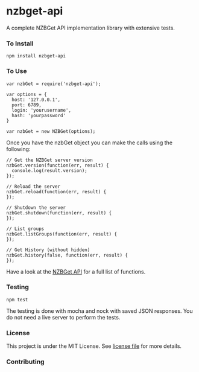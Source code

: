 # nzbget-api
A complete NZBGet API implementation library with extensive tests.

### To Install

`npm install nzbget-api`

### To Use

```
var nzbGet = require('nzbget-api');

var options = {
  host: '127.0.0.1',
  port: 6789,
  login: 'yourusername',
  hash: 'yourpassword'
}

var nzbGet = new NZBGet(options);
```

Once you have the nzbGet object you can make the calls using the following:

```
// Get the NZBGet server version
nzbGet.version(function(err, result) {
  console.log(result.version);
});

// Reload the server
nzbGet.reload(function(err, result) {
});

// Shutdown the server
nzbGet.shutdown(function(err, result) {
});

// List groups
nzbGet.listGroups(function(err, result) {
});

// Get History (without hidden)
nzbGet.history(false, function(err, result) {
});
```

Have a look at the [NZBGet API](https://github.com/nzbget/nzbget/wiki/API) for a full list of functions.

### Testing

`npm test`

The testing is done with mocha and nock with saved JSON responses. You do not need a live server to perform the tests.

### License

This project is under the MIT License. See [license file](https://raw.githubusercontent.com/hongkongkiwi/nzbget-api/master/LICENSE) for more details.

### Contributing

